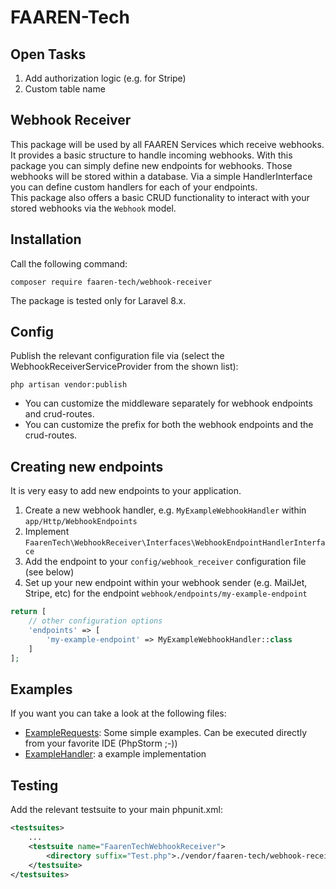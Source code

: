 # FAAREN-Tech 

## Open Tasks

1. Add authorization logic (e.g. for Stripe)
2. Custom table name

## Webhook Receiver

This package will be used by all FAAREN Services which receive webhooks. It provides a basic structure to handle incoming webhooks.
With this package you can simply define new endpoints for webhooks. Those webhooks will be stored within a database. Via a simple HandlerInterface you can define custom handlers for each of your endpoints.  
This package also offers a basic CRUD functionality to interact with your stored webhooks via the `Webhook` model.

## Installation

Call the following command:

```shell
composer require faaren-tech/webhook-receiver
```

The package is tested only for Laravel 8.x.

## Config

Publish the relevant configuration file via (select the WebhookReceiverServiceProvider from the shown list):

```shell
php artisan vendor:publish 
```
- You can customize the middleware separately for webhook endpoints and crud-routes. 
- You can customize the prefix for both the webhook endpoints and the crud-routes.

## Creating new endpoints

It is very easy to add new endpoints to your application.

1. Create a new webhook handler, e.g. `MyExampleWebhookHandler` within `app/Http/WebhookEndpoints`
2. Implement `FaarenTech\WebhookReceiver\Interfaces\WebhookEndpointHandlerInterface`
3. Add the endpoint to your `config/webhook_receiver` configuration file (see below)
4. Set up your new endpoint within your webhook sender (e.g. MailJet, Stripe, etc) for the endpoint `webhook/endpoints/my-example-endpoint`

```php
return [
    // other configuration options
    'endpoints' => [
        'my-example-endpoint' => MyExampleWebhookHandler::class
    ]
];
```

## Examples

If you want you can take a look at the following files:

- [ExampleRequests](example-requests.rest): Some simple examples. Can be executed directly from your favorite IDE (PhpStorm ;-))
- [ExampleHandler](src/Http/WebhookEndpoints/ExampleEndpointHandler.php): a example implementation 

## Testing

Add the relevant testsuite to your main phpunit.xml:

```xml
<testsuites>
    ...
    <testsuite name="FaarenTechWebhookReceiver">
        <directory suffix="Test.php">./vendor/faaren-tech/webhook-receiver</directory>
    </testsuite>
</testsuites>
```
